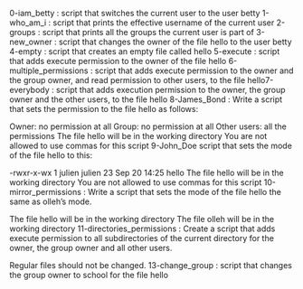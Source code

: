 0-iam_betty : script that switches the current user to the user betty
1-who_am_i : script that prints the effective username of the current user
2-groups : script that prints all the groups the current user is part of
3-new_owner : script that changes the owner of the file hello to the user betty
4-empty : script that creates an empty file called hello
5-execute : script that adds execute permission to the owner of the file hello
6-multiple_permissions : script that adds execute permission to the owner and the group owner, and read permission to other users, to the file hello7-everybody : script that adds execution permission to the owner, the group owner and the other users, to the file hello
8-James_Bond : Write a script that sets the permission to the file hello as follows:

Owner: no permission at all
Group: no permission at all
Other users: all the permissions
The file hello will be in the working directory You are not allowed to use commas for this script
9-John_Doe script that sets the mode of the file hello to this:

-rwxr-x-wx 1 julien julien 23 Sep 20 14:25 hello
The file hello will be in the working directory
You are not allowed to use commas for this script
10-mirror_permissions : Write a script that sets the mode of the file hello the same as olleh’s mode.

The file hello will be in the working directory
The file olleh will be in the working directory
11-directories_permissions : Create a script that adds execute permission to all subdirectories of the current directory for the owner, the group owner and all other users.

Regular files should not be changed.
13-change_group : script that changes the group owner to school for the file hello
